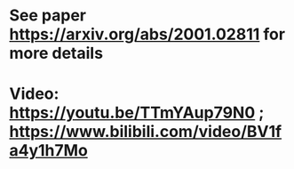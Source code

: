# See paper https://arxiv.org/abs/2001.02811 for more details
# Video: https://youtu.be/TTmYAup79N0 ; https://www.bilibili.com/video/BV1fa4y1h7Mo
